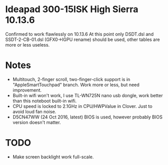 Ideapad 300-15ISK High Sierra 10.13.6 
======================================
Confirmed to work flawlessly on 10.13.6
At this point only DSDT.dsl and SSDT-2-CB-01.dsl (GFX0->IGPU rename) should be used, other tables are more or less useless.

Notes
=====
* Multitouch, 2-finger scroll, two-finger-click support is in "AppleSmartTouchpad" branch. Work more or less, but need improvement.
* Built-in wifi won't work, I use TL-WN725N nano usb dongle, work better than this noteboot built-in wifi.
* CPU speed is locked to 2.1GHz in CPU/HWPValue in Clover. Just to avoid loud fan noise. 
* D5CN47WW (24 Oct 2016, latest) BIOS is used, however probably BIOS version doesn't matter.

TODO
====
* Make screen backlight work full-scale.
